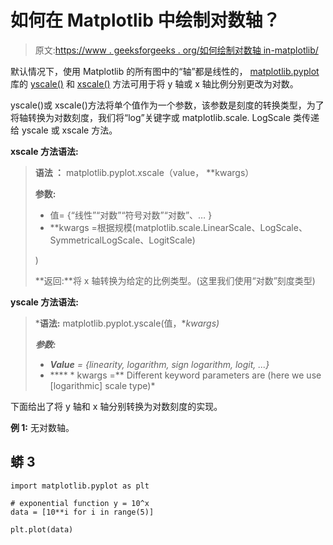 # 如何在 Matplotlib 中绘制对数轴？

> 原文:[https://www . geeksforgeeks . org/如何绘制对数轴 in-matplotlib/](https://www.geeksforgeeks.org/how-to-plot-logarithmic-axes-in-matplotlib/)

默认情况下，使用 Matplotlib 的所有图中的“轴”都是线性的， [matplotlib.pyplot](https://www.geeksforgeeks.org/pyplot-in-matplotlib/) 库的 [yscale()](https://www.geeksforgeeks.org/matplotlib-pyplot-yscale-in-python/) 和 [xscale()](https://www.geeksforgeeks.org/matplotlib-pyplot-xscale-function-in-python/) 方法可用于将 y 轴或 x 轴比例分别更改为对数。

yscale()或 xscale()方法将单个值作为一个参数，该参数是刻度的转换类型，为了将轴转换为对数刻度，我们将“log”关键字或 matplotlib.scale. LogScale 类传递给 yscale 或 xscale 方法。

**xscale 方法语法:**

> **语法 ：** matplotlib.pyplot.xscale（value， **kwargs）
> 
> **参数:**
> 
> *   值= {“线性”“对数”“符号对数”“对数”、… }
> *   **kwargs =根据规模(matplotlib.scale.LinearScale、LogScale、SymmetricalLogScale、LogitScale)
> 
> )
> 
> **返回:**将 x 轴转换为给定的比例类型。(这里我们使用“对数”刻度类型)

**yscale 方法语法:**

> ***语法:** matplotlib.pyplot.yscale(值，**kwargs)*
> 
> ***参数:***
> 
> *   ***Value** = {linearity, logarithm, sign logarithm, logit, ...}*
> *   **** * kwargs =** Different keyword parameters are (here we use [logarithmic] scale type)*

下面给出了将 y 轴和 x 轴分别转换为对数刻度的实现。

**例 1:** 无对数轴。

## 蟒 3

```
import matplotlib.pyplot as plt

# exponential function y = 10^x
data = [10**i for i in range(5)]

plt.plot(data)
```